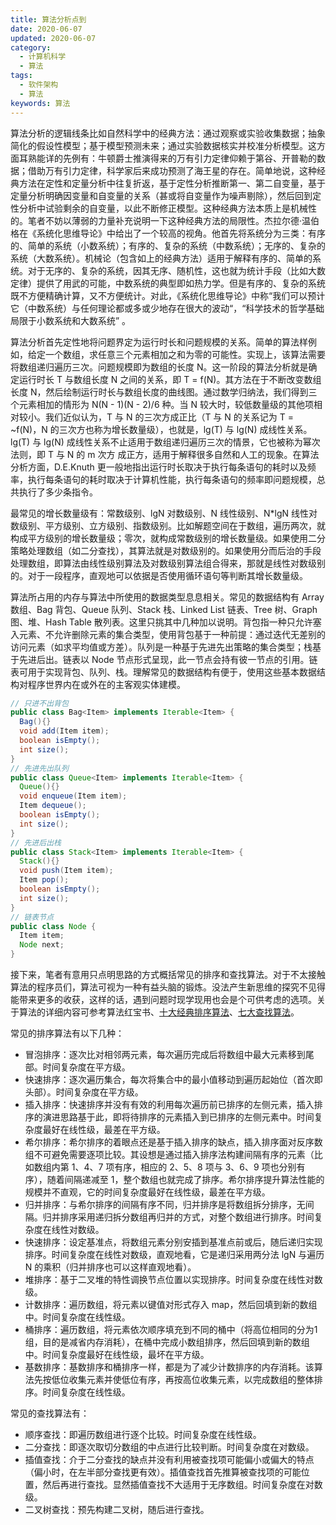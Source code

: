 ```yaml
---
title: 算法分析点到
date: 2020-06-07
updated: 2020-06-07
category:
  - 计算机科学
  - 算法
tags:
  - 软件架构
  - 算法
keywords: 算法
---
```


算法分析的逻辑线条比如自然科学中的经典方法：通过观察或实验收集数据；抽象简化的假设性模型；基于模型预测未来；通过实验数据核实并校准分析模型。这方面耳熟能详的先例有：牛顿爵士推演得来的万有引力定律仰赖于第谷、开普勒的数据；借助万有引力定律，科学家后来成功预测了海王星的存在。简单地说，这种经典方法在定性和定量分析中往复折返，基于定性分析推断第一、第二自变量，基于定量分析明确因变量和自变量的关系（甚或将自变量作为噪声剔除），然后回到定性分析中试验剩余的自变量，以此不断修正模型。这种经典方法本质上是机械性的。笔者不妨以薄弱的力量补充说明一下这种经典方法的局限性。杰拉尔德·温伯格在《系统化思维导论》中给出了一个较高的视角。他首先将系统分为三类：有序的、简单的系统（小数系统）；有序的、复杂的系统（中数系统）；无序的、复杂的系统（大数系统）。机械论（包含如上的经典方法）适用于解释有序的、简单的系统。对于无序的、复杂的系统，因其无序、随机性，这也就为统计手段（比如大数定律）提供了用武的可能，中数系统的典型即如热力学。但是有序的、复杂的系统既不方便精确计算，又不方便统计。对此，《系统化思维导论》中称“我们可以预计它（中数系统）与任何理论都或多或少地存在很大的波动“，“科学技术的哲学基础局限于小数系统和大数系统” 。

算法分析首先定性地将问题界定为运行时长和问题规模的关系。简单的算法样例如，给定一个数组，求任意三个元素相加之和为零的可能性。实现上，该算法需要将数组递归遍历三次。问题规模即为数组的长度 N。这一阶段的算法分析就是确定运行时长 T 与数组长度 N 之间的关系，即 T = f(N)。其方法在于不断改变数组长度 N，然后绘制运行时长与数组长度的曲线图。通过数学归纳法，我们得到三个元素相加的情形为 N(N - 1)(N - 2)/6 种。当 N 较大时，较低数量级的其他项相对较小。我们近似认为，T 与 N 的三次方成正比（T 与 N 的关系记为 T = ~f(N)，N 的三次方也称为增长数量级），也就是，lg(T) 与 lg(N) 成线性关系。lg(T) 与 lg(N) 成线性关系不止适用于数组递归遍历三次的情景，它也被称为幂次法则，即 T 与 N 的 m 次方 成正方，适用于解释很多自然和人工的现象。在算法分析方面，D.E.Knuth 更一般地指出运行时长取决于执行每条语句的耗时以及频率，执行每条语句的耗时取决于计算机性能，执行每条语句的频率即问题规模，总共执行了多少条指令。

最常见的增长数量级有：常数级别、lgN 对数级别、N 线性级别、N*lgN 线性对数级别、平方级别、立方级别、指数级别。比如解题空间在于数组，遍历两次，就构成平方级别的增长数量级；零次，就构成常数级别的增长数量级。如果使用二分策略处理数组（如二分查找），其算法就是对数级别的。如果使用分而后治的手段处理数组，即算法由线性级别算法及对数级别算法组合得来，那就是线性对数级别的。对于一段程序，直观地可以依据是否使用循环语句等判断其增长数量级。

算法所占用的内存与算法中所使用的数据类型息息相关。常见的数据结构有 Array 数组、Bag 背包、Queue 队列、Stack 栈、Linked List 链表、Tree 树、Graph 图、堆、Hash Table 散列表。这里只挑其中几种加以说明。背包指一种只允许塞入元素、不允许删除元素的集合类型，使用背包基于一种前提：通过迭代无差别的访问元素（如求平均值或方差）。队列是一种基于先进先出策略的集合类型；栈基于先进后出。链表以 Node 节点形式呈现，此一节点会持有彼一节点的引用。链表可用于实现背包、队列、栈。理解常见的数据结构有便于，使用这些基本数据结构对程序世界内在或外在的主客观实体建模。

```java
// 只进不出背包
public class Bag<Item> implements Iterable<Item> {
  Bag(){}
  void add(Item item);
  boolean isEmpty();
  int size();
}
// 先进先出队列
public class Queue<Item> implements Iterable<Item> {
  Queue(){}
  void enqueue(Item item);
  Item dequeue();
  boolean isEmpty();
  int size();
}
// 先进后出栈
public class Stack<Item> implements Iterable<Item> {
  Stack(){}
  void push(Item item);
  Item pop();
  boolean isEmpty();
  int size();
}
// 链表节点
public class Node {
  Item item;
  Node next;
}
```

接下来，笔者有意用只点明思路的方式概括常见的排序和查找算法。对于不太接触算法的程序员们，算法可视为一种有益头脑的锻炼。没法产生新思维的探究不见得能带来更多的收获，这样的话，遇到问题时现学现用也会是个可供考虑的选项。关于算法的详细内容可参考算法红宝书、[十大经典排序算法](https://www.cnblogs.com/onepixel/articles/7674659.html)、[七大查找算法](https://blog.csdn.net/weixin_39241397/article/details/79344179)。

常见的排序算法有以下几种：

* 冒泡排序：逐次比对相邻两元素，每次遍历完成后将数组中最大元素移到尾部。时间复杂度在平方级。
* 快速排序：逐次遍历集合，每次将集合中的最小值移动到遍历起始位（首次即头部）。时间复杂度在平方级。
* 插入排序：快速排序并没有有效的利用每次遍历前已排序的左侧元素，插入排序的演进思路基于此，即将待排序的元素插入到已排序的左侧元素中。时间复杂度最好在线性级，最差在平方级。
* 希尔排序：希尔排序的着眼点还是基于插入排序的缺点，插入排序面对反序数组不可避免需要逐项比较。其设想是通过插入排序法构建间隔有序的元素（比如数组内第 1、4、7 项有序，相应的 2、5、8 项与 3、6、9 项也分别有序），随着间隔递减至 1，整个数组也就完成了排序。希尔排序提升算法性能的规模并不直观，它的时间复杂度最好在线性级，最差在平方级。
* 归并排序：与希尔排序的间隔有序不同，归并排序是将数组拆分排序，无间隔。归并排序采用递归拆分数组再归并的方式，对整个数组进行排序。时间复杂度在线性对数级。
* 快速排序：设定基准点，将数组元素分别安插到基准点前或后，随后递归实现排序。时间复杂度在线性对数级，直观地看，它是递归采用两分法 lgN 与遍历 N 的乘积（归并排序也可以这样直观地看）。
* 堆排序：基于二叉堆的特性调换节点位置以实现排序。时间复杂度在线性对数级。
* 计数排序：遍历数组，将元素以键值对形式存入 map，然后回填到新的数组中。时间复杂度在线性级。
* 桶排序：遍历数组，将元素依次顺序填充到不同的桶中（将高位相同的分为1组，目的是减省内存消耗），在桶中完成小数组排序，然后回填到新的数组中。时间复杂度最好在线性级，最坏在平方级。
* 基数排序：基数排序和桶排序一样，都是为了减少计数排序的内存消耗。该算法先按低位收集元素并使低位有序，再按高位收集元素，以完成数组的整体排序。时间复杂度在线性级。

常见的查找算法有：

* 顺序查找：即遍历数组进行逐个比较。时间复杂度在线性级。
* 二分查找：即逐次取切分数组的中点进行比较判断。时间复杂度在对数级。
* 插值查找：介于二分查找的缺点并没有利用被查找项可能偏小或偏大的特点（偏小时，在左半部分查找更有效）。插值查找首先推算被查找项的可能位置，然后再进行查找。显然插值查找不大适用于无序数组。时间复杂度在对数级。
* 二叉树查找：预先构建二叉树，随后进行查找。